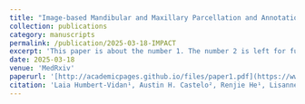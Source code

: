 ```yaml
---
title: "Image-based Mandibular and Maxillary Parcellation and Annotation using Computer Tomography (IMPACT): A Deep Learning-based Clinical Tool for Orodental Dose Estimation and Osteoradionecrosis Assessment"
collection: publications
category: manuscripts
permalink: /publication/2025-03-18-IMPACT
excerpt: 'This paper is about the number 1. The number 2 is left for future work.'
date: 2025-03-18
venue: 'MedRxiv'
paperurl: '[http://academicpages.github.io/files/paper1.pdf](https://www.medrxiv.org/content/10.1101/2025.03.18.25324199v1.full.pdf)'
citation: 'Laia Humbert-Vidan¹, Austin H. Castelo², Renjie He¹, Lisanne V. van Dijk³, Dong Joo Rhee⁴, Congjun Wang⁴, He C. Wang⁴, Kareem A. Wahid², Sonali Joshi⁵, PARSHAN GERAFIAN⁶, Natalie West¹, Zaphanlene Kaffey¹, Sarah Mirbahaeddin¹, Jacqueline Curiel¹, Samrina Acharya¹, Amal Shekha¹, Praise Oderinde¹, Alaa M. S. Ali¹, Andrew Hope⁷, Erin Watson⁸, Ruth Wesson-Aponte⁹, Steven J. Frank¹, Carly E. A. Barbon⁹, Kristy K. Brock², Mark S. Chambers⁹, Muhammad Walji¹⁰, Katherine A. Hutcheson⁹, Stephen Y. Lai⁹, Clifton D. Fuller¹, Mohamed A. Naser¹*, Amy C. Moreno¹*, † on behalf of the OPC-SURVIVOR Program; ‡ and the MD Anderson Head & Neck Cancer Symptom Working Group'
---
```

